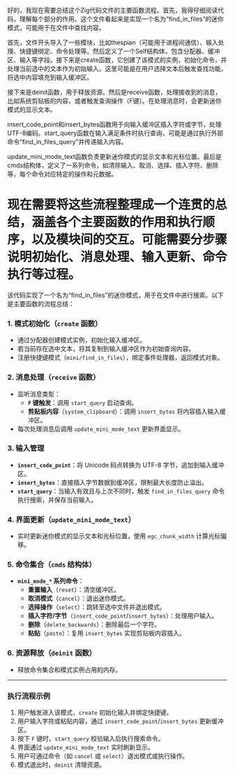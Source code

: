 好的，我现在需要总结这个Zig代码文件的主要函数流程。首先，我得仔细阅读代码，理解每个部分的作用。这个文件看起来是实现一个名为“find_in_files”的迷你模式，可能用于在文件中查找内容。

首先，文件开头导入了一些模块，比如thespian（可能用于进程间通信）、输入处理、快捷键绑定、命令处理等。然后定义了一个Self结构体，包含分配器、缓冲区、输入等字段。接下来是create函数，它创建了该模式的实例，初始化命令，并处理当前选中的文本作为初始输入。这里可能是在用户选择文本后触发查找功能，将选中内容填充到输入缓冲区。

接下来是deinit函数，用于释放资源。然后是receive函数，处理接收到的消息，比如系统剪贴板的内容，或者触发查询操作（F键）。在处理消息时，会更新迷你模式的显示文本。

insert_code_point和insert_bytes函数用于向输入缓冲区插入字符或字节，处理UTF-8编码。start_query函数在输入满足条件时执行查询，可能是通过执行外部命令“find_in_files_query”并传递输入内容。

update_mini_mode_text函数负责更新迷你模式的显示文本和光标位置。最后是cmds结构体，定义了一系列命令，如清除输入、取消、选择、插入字符、删除等，每个命令对应特定的操作和元数据。

现在需要将这些流程整理成一个连贯的总结，涵盖各个主要函数的作用和执行顺序，以及模块间的交互。可能需要分步骤说明初始化、消息处理、输入更新、命令执行等过程。
================================================
该代码实现了一个名为“find_in_files”的迷你模式，用于在文件中进行搜索。以下是主要函数的流程总结：

### 1. **模式初始化（`create` 函数）**
- 通过分配器创建模式实例，初始化输入缓冲区。
- 若当前存在选中文本，将其复制到输入缓冲区作为初始查询内容。
- 注册快捷键模式（`mini/find_in_files`），绑定事件处理器，返回模式对象。

### 2. **消息处理（`receive` 函数）**
- 监听消息类型：
  - **`F` 键触发**：调用 `start_query` 启动查询。
  - **剪贴板内容**（`system_clipboard`）：调用 `insert_bytes` 将内容插入输入缓冲区。
- 每次处理消息后调用 `update_mini_mode_text` 更新界面显示。

### 3. **输入管理**
- **`insert_code_point`**：将 Unicode 码点转换为 UTF-8 字节，追加到输入缓冲区。
- **`insert_bytes`**：直接插入字节数据到缓冲区，限制最大长度防止溢出。
- **`start_query`**：当输入有效且与上次不同时，触发 `find_in_files_query` 命令执行搜索，并保存当前输入。

### 4. **界面更新（`update_mini_mode_text`）**
- 实时更新迷你模式的显示文本和光标位置，使用 `egc_chunk_width` 计算光标偏移。

### 5. **命令集合（`cmds` 结构体）**
- **`mini_mode_*` 系列命令**：
  - **重置输入**（`reset`）：清空缓冲区。
  - **取消模式**（`cancel`）：退出迷你模式。
  - **选择操作**（`select`）：跳转至选中文件并退出模式。
  - **插入字符/字节**（`insert_code_point`/`insert_bytes`）：处理用户输入。
  - **删除**（`delete_backwards`）：删除最后一个字符。
  - **粘贴**（`paste`）：复用 `insert_bytes` 实现剪贴板内容插入。

### 6. **资源释放（`deinit` 函数）**
- 释放命令集合和模式实例占用的内存。

---

### **执行流程示例**
1. 用户触发进入该模式，`create` 初始化输入并绑定快捷键。
2. 用户输入字符或粘贴内容，通过 `insert_code_point`/`insert_bytes` 更新缓冲区。
3. 按下 `F` 键时，`start_query` 校验输入后执行搜索命令。
4. 界面通过 `update_mini_mode_text` 实时刷新显示。
5. 用户可通过命令（如 `cancel` 或 `select`）退出模式或执行操作。
6. 模式退出时，`deinit` 清理资源。